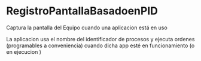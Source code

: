 # RegistroPantallaBasadoenPID
Captura la pantalla del Equipo cuando una aplicacion está en uso

La aplicacion usa el nombre del identificador de procesos y ejecuta ordenes (programables a conveniencia)
cuando dicha app esté en funcionamiento (o en ejecucion )
